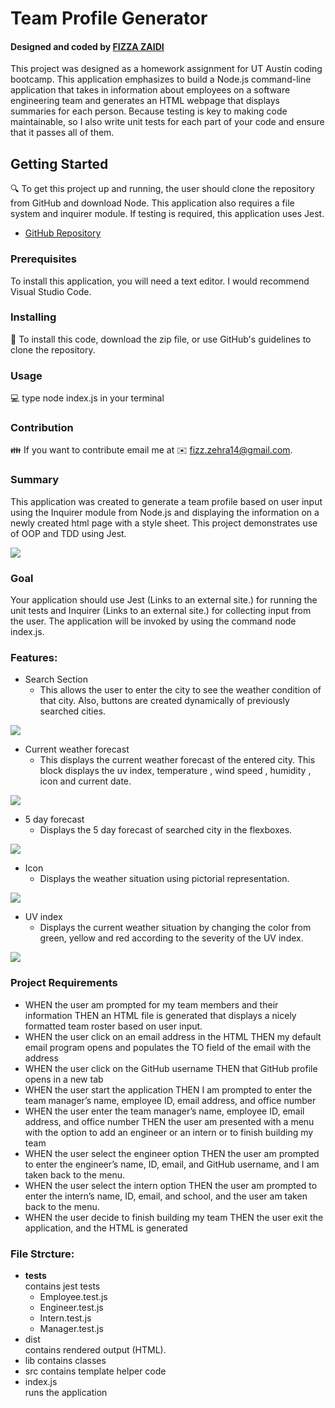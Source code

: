 # Team Profile Generator

<h4>Designed and coded by <a href="https://github.com/fizzaaz">FIZZA ZAIDI</a></h4>
This project was designed as a homework assignment for UT Austin coding bootcamp. This application emphasizes to build a Node.js command-line application that takes in information about employees on a software engineering team and generates an HTML webpage that displays summaries for each person. Because testing is key to making code maintainable, so I also write unit tests for each part of your code and ensure that it passes all of them.

## Getting Started
🔍 To get this project up and running, the user should clone the repository from GitHub and download Node. This application also requires a file system and inquirer module. If testing is required, this application uses Jest.

* [GitHub Repository](https://github.com/fizzaaz/Team-Profile-Generator)

### Prerequisites

To install this application, you will need a text editor. I would recommend Visual Studio Code. 

### Installing

 💾 To install this code, download the zip file, or use GitHub's guidelines to clone the repository. 

### Usage

💻 type node index.js in your terminal  

 ### Contribution
👪 If you want to contribute email me at ✉️ fizz.zehra14@gmail.com.

### Summary

This application was created to generate a team profile based on user input using the Inquirer module from Node.js and displaying the information on a newly created html page with a style sheet. This project demonstrates use of OOP and TDD using Jest.

![](src/demo.gif)

### Goal

Your application should use Jest (Links to an external site.) for running the unit tests and Inquirer (Links to an external site.) for collecting input from the user. The application will be invoked by using the command node index.js.

### Features: 
* Search Section
    * This allows the user to enter the city to see the weather condition of that city. Also, buttons are created dynamically of previously searched cities.

![](assets/images/search.JPG)

* Current weather forecast
    * This displays the current weather forecast of the entered city. This block displays the uv index, temperature , wind speed , humidity , icon and current date.
    
![](assets/images/current.JPG)

* 5 day forecast
    * Displays the 5 day forecast of searched city in the flexboxes. 

![](assets/images/5day.JPG)

* Icon
    * Displays the weather situation using pictorial representation. 

![](assets/images/icon.JPG)


* UV index
    * Displays the current weather situation by changing the color from green, yellow and red according to the severity of the UV index. 
 
![](assets/images/uv.JPG)

### Project Requirements
* WHEN the user am prompted for my team members and their information THEN an HTML file is generated that displays a nicely formatted team roster based on user input.
* WHEN the user click on an email address in the HTML THEN my default email program opens and populates the TO field of the email with the address
* WHEN the user click on the GitHub username THEN that GitHub profile opens in a new tab
* WHEN the user start the application THEN I am prompted to enter the team manager’s name, employee ID, email address, and office number
* WHEN the user enter the team manager’s name, employee ID, email address, and office number THEN the user am presented with a menu with the option to add an engineer or an intern or to finish building my team
* WHEN the user select the engineer option THEN the user am prompted to enter the engineer’s name, ID, email, and GitHub username, and I am taken back to the menu.
* WHEN the user select the intern option THEN the user am prompted to enter the intern’s name, ID, email, and school, and the user am taken back to the menu.
* WHEN the user decide to finish building my team THEN the user exit the application, and the HTML is generated

   
### File Strcture: 

* __tests__        
contains jest tests
  * Employee.test.js
  * Engineer.test.js
  * Intern.test.js
  * Manager.test.js
* dist               
contains rendered output (HTML). 
* lib
contains classes
* src
contains template helper code
* index.js   
runs the application
 
